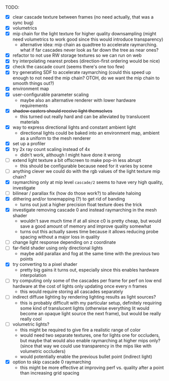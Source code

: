TODO:

- [x] clear cascade texture between frames (no need actually, that was a sync bug)
- [x] volumetrics
- [x] mip chain for the light texture for higher quality downsampling
   (might need volumetrics to work good since this would introduce transparency)
   - alternative idea: mip chain as quadtree to accelerate raymarching.
     what if far cascades never look as far down the tree as near ones?
- [x] refactor to not use RW storage textures so we can run on web
- [x] try interpolating nearest probes (direction-first ordering would be nice)
- [x] check the cascade count (seems there's one too few)
- [x] try generating SDF to accelerate raymarching
   (could this speed up enough to not need the mip chain?
     OTOH, do we want the mip chain to smooth things out?)
- [x] environment map
- [x] user-configurable parameter scaling
  - maybe also an alternative renderer with lower hardware requirements
- [x] ~~shadow casters should receive light themselves~~
  - this turned out really hard and can be alleviated by translucent materials
- [x] way to express directional lights and constant ambient light
  - directional lights could be baked into an environment map,
     ambient as a uniform to the mesh renderer
- [x] set up a profiler
- [x] try 2x ray count scaling instead of 4x
  - didn't work, although I might have done it wrong
- [ ] extend light texture a bit offscreen to make pop-in less abrupt
  - this should be configurable because need for it varies by scene
- [ ] anything clever we could do with the rgb values of the light texture mip chain?
- [x] raymarching only at mip level `cascade/2` seems to have very high quality, investigate
- [ ] bilinear / parallax fix (how do those work?) to alleviate haloing
- [x] dithering and/or tonemapping (?) to get rid of banding
  - turns out just a higher precision float texture does the trick
- [x] investigate removing cascade 0 and instead raymarching in the mesh shader
  - wouldn't save much time if at all since c0 is pretty cheap,
     but would save a good amount of memory and improve quality somewhat
  - turns out this actually saves time because it allows
     reducing probe spacing without a major loss in quality
- [ ] change light response depending on z coordinate
- [ ] far-field shader using only directional lights
  - maybe add parallax and fog at the same time
    with the previous two points
- [x] try converting to a pixel shader
  - pretty big gains it turns out, especially since this enables hardware interpolation
- [ ] try computing only some of the cascades per frame
  for perf on low end hardware at the cost of lights only updating once every n frames
  - this would require storing all cascades separately
- [ ] indirect diffuse lighting by rendering lighting results as light sources?
  - this is probably difficult with my particular setup,
     definitely requiring some kind of translucent lights
	  (otherwise everything lit would become an opaque light source the next frame),
	 but would be really really cool
- [ ] volumetric lights?
  - this might be required to give fire a realistic range of color
  - would need two separate textures, one for lights one for occluders,
     but maybe that would also enable raymarching at higher mips only?
	 (since that way we could use transparency in the mips
	 like with volumetric occluders)
  - would potentially enable the previous bullet point (indirect light)
- [x] option to skip cascade 0 raymarching
  - this might be more effective at improving perf vs. quality
     after a point than increasing grid spacing